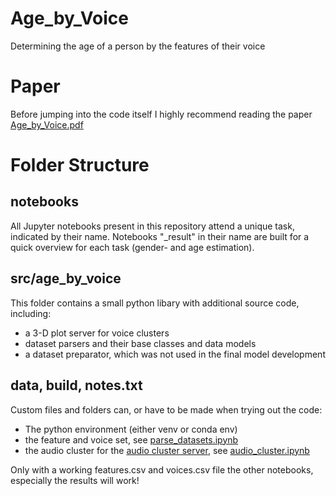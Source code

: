 # Age_by_Voice
Determining the age of a person by the features of their voice

# Paper

Before jumping into the code itself I highly recommend reading the paper [Age_by_Voice.pdf](Age_by_Voice.pdf)

# Folder Structure

## notebooks

All Jupyter notebooks present in this repository attend a unique task, indicated by their name.
Notebooks "_result" in their name are built for a quick overview for each task (gender- and age estimation).

## src/age_by_voice

This folder contains a small python libary with additional source code, including:
- a 3-D plot server for voice clusters
- dataset parsers and their base classes and data models
- a dataset preparator, which was not used in the final model development

## data, build, notes.txt

Custom files and folders can, or have to be made when trying out the code:

- The python environment (either venv or conda env)
- the feature and voice set, see [parse_datasets.ipynb](notebooks/parse_datasets.ipynb)
- the audio cluster for the [audio cluster server](src/age_by_voice/server/voice_cluster_server.py), see [audio_cluster.ipynb](notebooks/audio_cluster.ipynb)


Only with a working features.csv and voices.csv file the other notebooks, especially the results will work!